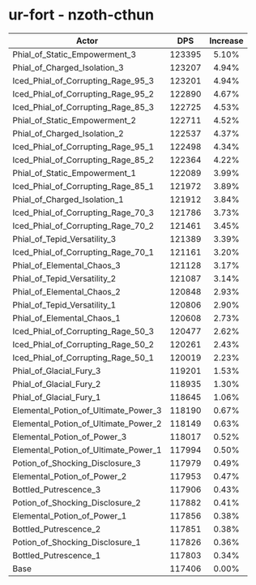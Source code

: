 # ur-fort - nzoth-cthun
| Actor | DPS | Increase |
|---|:---:|:---:|
|Phial_of_Static_Empowerment_3|123395|5.10%|
|Phial_of_Charged_Isolation_3|123207|4.94%|
|Iced_Phial_of_Corrupting_Rage_95_3|123201|4.94%|
|Iced_Phial_of_Corrupting_Rage_95_2|122890|4.67%|
|Iced_Phial_of_Corrupting_Rage_85_3|122725|4.53%|
|Phial_of_Static_Empowerment_2|122711|4.52%|
|Phial_of_Charged_Isolation_2|122537|4.37%|
|Iced_Phial_of_Corrupting_Rage_95_1|122498|4.34%|
|Iced_Phial_of_Corrupting_Rage_85_2|122364|4.22%|
|Phial_of_Static_Empowerment_1|122089|3.99%|
|Iced_Phial_of_Corrupting_Rage_85_1|121972|3.89%|
|Phial_of_Charged_Isolation_1|121912|3.84%|
|Iced_Phial_of_Corrupting_Rage_70_3|121786|3.73%|
|Iced_Phial_of_Corrupting_Rage_70_2|121461|3.45%|
|Phial_of_Tepid_Versatility_3|121389|3.39%|
|Iced_Phial_of_Corrupting_Rage_70_1|121161|3.20%|
|Phial_of_Elemental_Chaos_3|121128|3.17%|
|Phial_of_Tepid_Versatility_2|121087|3.14%|
|Phial_of_Elemental_Chaos_2|120848|2.93%|
|Phial_of_Tepid_Versatility_1|120806|2.90%|
|Phial_of_Elemental_Chaos_1|120608|2.73%|
|Iced_Phial_of_Corrupting_Rage_50_3|120477|2.62%|
|Iced_Phial_of_Corrupting_Rage_50_2|120261|2.43%|
|Iced_Phial_of_Corrupting_Rage_50_1|120019|2.23%|
|Phial_of_Glacial_Fury_3|119201|1.53%|
|Phial_of_Glacial_Fury_2|118935|1.30%|
|Phial_of_Glacial_Fury_1|118645|1.06%|
|Elemental_Potion_of_Ultimate_Power_3|118190|0.67%|
|Elemental_Potion_of_Ultimate_Power_2|118149|0.63%|
|Elemental_Potion_of_Power_3|118017|0.52%|
|Elemental_Potion_of_Ultimate_Power_1|117994|0.50%|
|Potion_of_Shocking_Disclosure_3|117979|0.49%|
|Elemental_Potion_of_Power_2|117953|0.47%|
|Bottled_Putrescence_3|117906|0.43%|
|Potion_of_Shocking_Disclosure_2|117882|0.41%|
|Elemental_Potion_of_Power_1|117856|0.38%|
|Bottled_Putrescence_2|117851|0.38%|
|Potion_of_Shocking_Disclosure_1|117826|0.36%|
|Bottled_Putrescence_1|117803|0.34%|
|Base|117406|0.00%|
